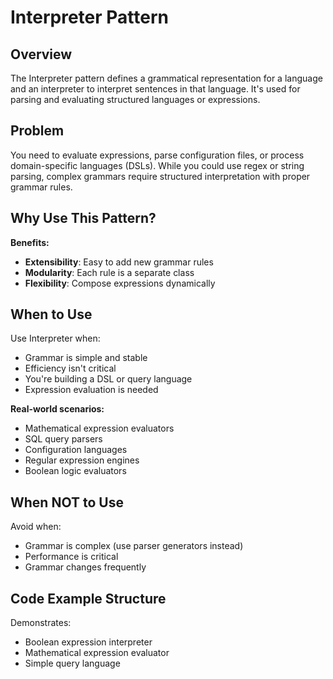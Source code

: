 # Interpreter Pattern

## Overview
The Interpreter pattern defines a grammatical representation for a language and an interpreter to interpret sentences in that language. It's used for parsing and evaluating structured languages or expressions.

## Problem
You need to evaluate expressions, parse configuration files, or process domain-specific languages (DSLs). While you could use regex or string parsing, complex grammars require structured interpretation with proper grammar rules.

## Why Use This Pattern?

**Benefits:**
- **Extensibility**: Easy to add new grammar rules
- **Modularity**: Each rule is a separate class
- **Flexibility**: Compose expressions dynamically

## When to Use

Use Interpreter when:
- Grammar is simple and stable
- Efficiency isn't critical
- You're building a DSL or query language
- Expression evaluation is needed

**Real-world scenarios:**
- Mathematical expression evaluators
- SQL query parsers
- Configuration languages
- Regular expression engines
- Boolean logic evaluators

## When NOT to Use

Avoid when:
- Grammar is complex (use parser generators instead)
- Performance is critical
- Grammar changes frequently

## Code Example Structure

Demonstrates:
- Boolean expression interpreter
- Mathematical expression evaluator
- Simple query language
